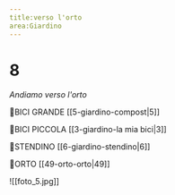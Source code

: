```yaml
---
title:verso l'orto
area:Giardino
---
```

# 8
_Andiamo verso l'orto_

👀BICI GRANDE [[5-giardino-compost|5]]

👀BICI PICCOLA [[3-giardino-la mia bici|3]]

👀STENDINO [[6-giardino-stendino|6]]

👣ORTO [[49-orto-orto|49]]

![[foto_5.jpg]]